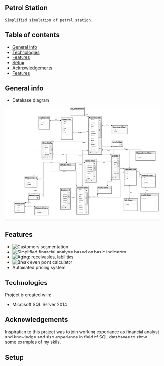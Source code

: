 ## Petrol Station

    Simplified simulation of petrol station.

## Table of contents
* [General info](#general-info)
* [Technologies](#technologies)
* [Features](#features)
* [Setup](#setup)
* [Acknowledgements](#Acknowledgements)
* [Features](#Features)

## General info
* Database diagram 

![Database diagram](./Database_Diagram(Stacja_Paliw).JPG) 

## Features
* ![Customers segmentation](Schematy/Ope/uspKlasfikacja_klientow)
* ![Simplified financial analysis based on basic indicators](Schematy/Ope/uspAnaliza_Fin-ALTER)
* ![Aging: receivables, labilities](Schematy/Ope/uspWiekowanie)
* ![Break even point calculator](Schematy/Ope/BEP_Kalk_krzyz)
* Automated pricing system 
	
## Technologies
Project is created with:
* Microsoft SQL Server 2014 

## Acknowledgements
Inspiration to this project was to join working experiance as financial analyst and  knowledge and also experience  in field of
SQL databases to show some examples of my skils.

	
## Setup


